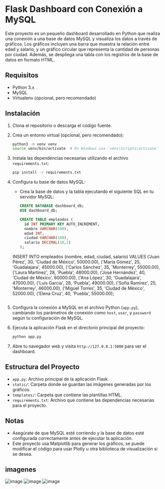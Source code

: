 
# Flask Dashboard con Conexión a MySQL

Este proyecto es un pequeño dashboard desarrollado en Python que realiza una conexión a una base de datos MySQL y visualiza los datos a través de gráficos. Los gráficos incluyen una barra que muestra la relación entre edad y salario, y un gráfico circular que representa la cantidad de personas por ciudad. Además, se despliega una tabla con los registros de la base de datos en formato HTML.

## Requisitos

- Python 3.x
- MySQL
- Virtualenv (opcional, pero recomendado)

## Instalación

1. Clona el repositorio o descarga el código fuente.

2. Crea un entorno virtual (opcional, pero recomendado):

   ```bash
   python3 -m venv venv
   source venv/bin/activate  # En Windows usa `venv\Scripts\activate`
   ```

3. Instala las dependencias necesarias utilizando el archivo `requirements.txt`:

   ```bash
   pip install -r requirements.txt
   ```

4. Configura tu base de datos MySQL:

   - Crea la base de datos y la tabla ejecutando el siguiente SQL en tu servidor MySQL:

     ```sql
     CREATE DATABASE dashboard_db;
     USE dashboard_db;

     CREATE TABLE empleados (
       id INT PRIMARY KEY AUTO_INCREMENT,
       nombre VARCHAR(100),
       edad INT,
       ciudad VARCHAR(100),
       salario DECIMAL(10,2)
     );
     
    INSERT INTO empleados (nombre, edad, ciudad, salario) VALUES
    ('Juan Pérez', 30, 'Ciudad de México', 50000.00),
    ('María Gómez', 25, 'Guadalajara', 45000.00),
    ('Carlos Sánchez', 35, 'Monterrey', 55000.00),
    ('Laura Martínez', 28, 'Puebla', 48000.00),
    ('José Hernández', 40, 'Ciudad de México', 60000.00),
    ('Ana López', 30, 'Guadalajara', 47000.00),
    ('Luis García', 28, 'Puebla', 49000.00),
    ('Sofía Ramírez', 25, 'Monterrey', 46000.00),
    ('Miguel Torres', 35, 'Ciudad de México', 52000.00),
    ('Elena Cruz', 40, 'Puebla', 55000.00);
     ```

5. Configura la conexión a MySQL en el archivo Python (`app.py`), cambiando los parámetros de conexión como `host`, `user`, y `password` según tu configuración de MySQL.

6. Ejecuta la aplicación Flask en el directorio principal del proyecto:

   ```bash
   python app.py
   ```

7. Abre tu navegador web y visita `http://127.0.0.1:5000` para ver el dashboard.

## Estructura del Proyecto

- `app.py`: Archivo principal de la aplicación Flask.
- `static/`: Carpeta donde se guardan las imágenes generadas por los gráficos.
- `templates/`: Carpeta que contiene las plantillas HTML.
- `requirements.txt`: Archivo que contiene las dependencias necesarias para el proyecto.

## Notas

- Asegúrate de que MySQL esté corriendo y la base de datos esté configurada correctamente antes de ejecutar la aplicación.
- Este proyecto usa Matplotlib para generar los gráficos, se puede modificar el código para usar Plotly u otra biblioteca de visualización si se desea.

## imagenes

![image](https://github.com/user-attachments/assets/2a353e7a-9eab-4cda-8277-35c53b345ea1)
![image](https://github.com/user-attachments/assets/6e4c01b2-4604-4e28-8ad6-14464c045695)
![image](https://github.com/user-attachments/assets/dda13b2b-0d74-4c3b-a080-cc77d3161663)



